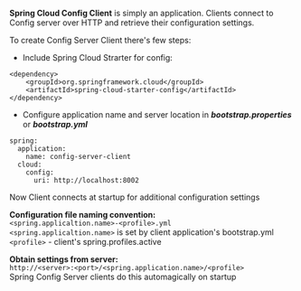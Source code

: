 **Spring Cloud Config Client** is simply an application. Clients connect to Config server over HTTP and retrieve their configuration settings.

To create Config Server Client there's few steps:
- Include Spring Cloud Strarter for config:
```
<dependency>
    <groupId>org.springframework.cloud</groupId>
    <artifactId>spring-cloud-starter-config</artifactId>
</dependency>
```
- Configure application name and server location in **_bootstrap.properties_** or **_bootstrap.yml_**
```
spring:
  application:
    name: config-server-client
  cloud:
    config:
      uri: http://localhost:8002
```
Now Client connects at startup for additional configuration settings

**Configuration file naming convention:** <br>
`<spring.applicaltion.name>-<profile>.yml` <br>
`<spring.applicaltion.name>` is set by client application's bootstrap.yml <br>
`<profile>` - client's spring.profiles.active
	
**Obtain settings from server:** <br>
`http://<server>:<port>/<spring.application.name>/<profile>` <br>
Spring Config Server clients do this automagically on startup
